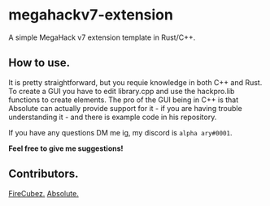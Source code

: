 # megahackv7-extension
A simple MegaHack v7 extension template in Rust/C++.

## How to use.
It is pretty straightforward, but you requie knowledge in both C++ and Rust. To create a GUI you have to edit library.cpp and use the hackpro.lib functions to create elements.
The pro of the GUI being in C++ is that Absolute can actually provide support for it - if you are having trouble understanding it - and there is example code in his repository.

If you have any questions DM me ig, my discord is `alpha ary#0001`.

**Feel free to give me suggestions!**

## Contributors.
[FireCubez.](https://github.com/FireCubez)
[Absolute.](https://github.com/absoIute)
